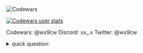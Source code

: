 ![Codewars](https://www.codewars.com/users/Pinnacle/badges/large)

[![Codewars user stats](https://github.r2v.ch/codewars?user=Pinnacle&top_languages=true&hide_clan=false&theme=gradient)](https://www.codewars.com/users/wx9cw)

Codewars: @wx9cw
Discord: xx_.x
Twitter: @wx9cw

<details><summary>quick question: </summary>Did I ASK?</details>
